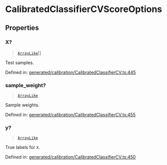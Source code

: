 # CalibratedClassifierCVScoreOptions

## Properties

### X?

> [`ArrayLike`](../types/ArrayLike.md)[]

Test samples.

Defined in:  [generated/calibration/CalibratedClassifierCV.ts:445](https://github.com/transitive-bullshit/scikit-learn-ts/blob/92ab806/packages/sklearn/src/generated/calibration/CalibratedClassifierCV.ts#L445)

### sample\_weight?

> [`ArrayLike`](../types/ArrayLike.md)

Sample weights.

Defined in:  [generated/calibration/CalibratedClassifierCV.ts:455](https://github.com/transitive-bullshit/scikit-learn-ts/blob/92ab806/packages/sklearn/src/generated/calibration/CalibratedClassifierCV.ts#L455)

### y?

> [`ArrayLike`](../types/ArrayLike.md)

True labels for `X`.

Defined in:  [generated/calibration/CalibratedClassifierCV.ts:450](https://github.com/transitive-bullshit/scikit-learn-ts/blob/92ab806/packages/sklearn/src/generated/calibration/CalibratedClassifierCV.ts#L450)
